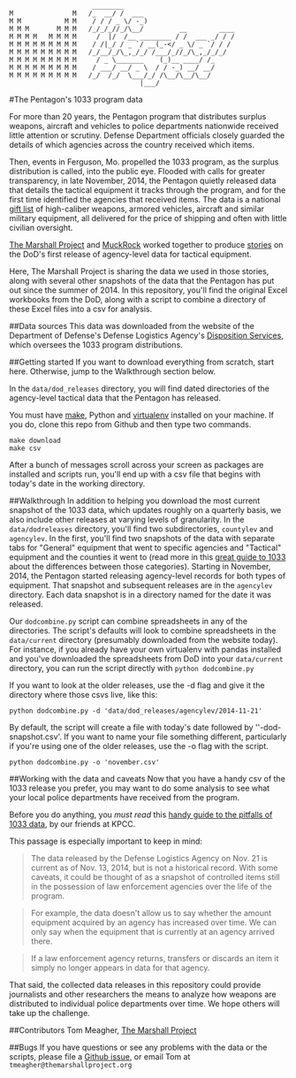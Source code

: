```
                     ________                            
M               M   /_  __/ /  ___                       
M M           M M    / / / _ \/ -_)                      
M M M       M M M   /_/_/_//_/\__/         __        ____
M M M M   M M M M     /  |/  /__ ________ / /  ___ _/ / /
M M M M M M M M M    / /|_/ / _ `/ __(_-</ _ \/ _ `/ / / 
M M M M M M M M M   /_/__/_/\_,_/_/ /___/_//_/\_,_/_/_/  
M M M M M M M M M     / _ \_______    (_)__ ____/ /_     
M M M M M M M M M    / ___/ __/ _ \  / / -_) __/ __/     
M M M M M M M M M   /_/  /_/  \___/_/ /\__/\__/\__/     
                                 |___/  
```

#The Pentagon's 1033 program data

For more than 20 years, the Pentagon program that distributes surplus weapons, aircraft and vehicles to police departments nationwide received little attention or scrutiny. Defense Department officials closely guarded the details of which agencies across the country received which items.

Then, events in Ferguson, Mo. propelled the 1033 program, as the surplus distribution is called, into the public eye. Flooded with calls for greater transparency, in late November, 2014, the Pentagon quietly released data that details the tactical equipment it tracks through the program, and for the first time identified the agencies that received items. The data is a national [gift list](https://www.themarshallproject.org/2014/12/05/a-department-of-defense-gift-guide-2014) of high-caliber weapons, armored vehicles, aircraft and similar military equipment, all delivered for the price of shipping and often with little civilian oversight.

[The Marshall Project](https://www.themarshallproject.org/) and [MuckRock](https://www.muckrock.com/) worked together to produce [ stories](https://www.themarshallproject.org/2014/12/03/the-pentagon-finally-details-its-weapons-for-cops-giveaway) on the DoD's first release of agency-level data for tactical equipment.

Here, The Marshall Project is sharing the data we used in those stories, along with several other snapshots of the data that the Pentagon has put out since the summer of 2014. In this repository, you'll find the original Excel workbooks from the DoD, along with a script to combine a directory of these Excel files into a csv for analysis.

##Data sources
This data was downloaded from the website of the Department of Defense's Defense Logistics Agency's [Disposition Services](http://www.dispositionservices.dla.mil/EFOIA-Privacy/Pages/ereadingroom.aspx), which oversees the 1033 program distributions.

##Getting started
If you want to download everything from scratch, start here. Otherwise, jump to the Walkthrough section below.

In the ```data/dod_releases``` directory, you will find dated directories of the agency-level tactical data that the Pentagon has released.

You must have [make](https://www.gnu.org/software/make/), Python and [virtualenv](https://virtualenv.pypa.io/en/latest/) installed on your machine. If you do, clone this repo from Github and then type two commands.

```
make download
make csv
```

After a bunch of messages scroll across your screen as packages are installed and scripts run, you'll end up with a csv file that begins with today's date in the working directory.

##Walkthrough
In addition to helping you download the most current snapshot of the 1033 data, which updates roughly on a quarterly basis, we also include other releases at varying levels of granularity. In the ```data/dodreleases``` directory, you'll find two subdirectories, ```countylev``` and ```agencylev```. In the first, you'll find two snapshots of the data with separate tabs for "General" equipment that went to specific agencies and "Tactical" equipment and the counties it went to (read more in this [great guide to 1033](https://github.com/SCPR/kpcc-data-team/blob/master/guides/primer-on-defense-logistics-agencys-1033-program-data.md) about the differences between those categories). Starting in November, 2014, the Pentagon started releasing agency-level records for both types of equipment. That snapshot and subsequent releases are in the ```agencylev``` directory. Each data snapshot is in a directory named for the date it was released.

Our ```dodcombine.py``` script can combine spreadsheets in any of the directories. The script's defaults will look to combine spreadsheets in the ```data/current``` directory (presumably downloaded from the website today). For instance, if you already have your own virtualenv with pandas installed and you've downloaded the spreadsheets from DoD into your ```data/current``` directory, you can run the script directly with ```python dodcombine.py```

If you want to look at the older releases, use the -d flag and give it the directory where those csvs live, like this:

```python dodcombine.py -d 'data/dod_releases/agencylev/2014-11-21'```

By default, the script will create a file with today's date followed by ''-dod-snapshot.csv'. If you want to name your file something different, particularly if you're using one of the older releases, use the -o flag with the script.

```python dodcombine.py -o 'november.csv'```

##Working with the data and caveats
Now that you have a handy csv of the 1033 release you prefer, you may want to do some analysis to see what your local police departments have received from the program.

Before you do anything, you *must read* this [handy guide to the pitfalls of 1033 data](https://github.com/SCPR/kpcc-data-team/blob/master/guides/primer-on-defense-logistics-agencys-1033-program-data.md), by our friends at KPCC.

This passage is especially important to keep in mind:
>The data released by the Defense Logistics Agency on Nov. 21 is current as of Nov. 13, 2014, but is not a historical record. With some caveats, it could be thought of as a snapshot of controlled items still in the possession of law enforcement agencies over the life of the program.

>For example, the data doesn't allow us to say whether the amount equipment acquired by an agency has increased over time. We can only say when the equipment that is currently at an agency arrived there.

>If a law enforcement agency returns, transfers or discards an item it simply no longer appears in data for that agency.

That said, the collected data releases in this repository could provide journalists and other researchers the means to analyze how weapons are distributed to individual police departments over time. We hope others will take up the challenge.

##Contributors
Tom Meagher, [The Marshall Project](https://www.themarshallproject.org/)

##Bugs
If you have questions or see any problems with the data or the scripts, please file a [Github issue](https://github.com/themarshallproject/dod1033/issues), or email Tom at ```tmeagher@themarshallproject.org```
